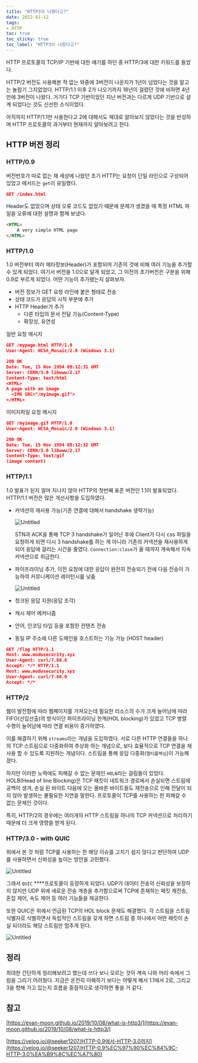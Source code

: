 ```yaml
---
title: "HTTP3이 나왔다고?"
date: 2022-01-12
tags:
- HTTP
toc: true
toc_sticky: true
toc_label: "HTTP3이 나왔다고?"
---
```


HTTP 프로토콜의 TCP/IP 기반에 대한 얘기를 하던 중 HTTP/3에 대한 키워드를 들었다.

HTTP/2 버전도 사용해본 적 없는 와중에 3버전이 나온지가 1년이 넘었다는 것을 알고는 놀랍기 그지없었다. HTTP/1.1 이후 2가 나오기까지 18년이 걸렸던 것에 비하면 4년만에 3버전이 나왔다. 거기다 TCP 기반이었던 지난 버전과는 다르게 UDP 기반으로 설계 되었다는 것도 신선한 소식이었다.

아직까지 HTTP/1.1만 사용한다고 2에 대해서도 제대로 알아보지 않았다는 것을 반성하며 HTTP 프로토콜의 과거부터 현재까지 알아보려고 한다.

## HTTP 버전 정리

### HTTP/0.9

버전번호가 따로 없는 채 세상에 나왔던 초기 HTTP는 요청이 단일 라인으로 구성되어 있었고 메서드는 `get`이 유일했다.

```json
GET /index.html
```

Header도 없었으며 상태 오류 코드도 없었기 때문에 문제가 생겼을 때 특정 HTML 파일을 오류에 대한 설명과 함께 보냈다.

```html
<HTML>
    A very simple HTML page
</HTML>
```

### HTTP/1.0

1.0 버전부터 여러 메타정보(Header)가 포함되어 기존의 것에 비해 여러 기능을 추가할 수 있게 되었다. 여기서 버전을 1.0으로 달게 되었고, 그 이전의 초기버전은 구분을 위해 0.9로 부르게 되었다. 어떤 기능이 추가됐는지 살펴보자.

- 버전 정보가 GET 요청 라인에 붙은 형태로 전송
- 상태 코드가 응답의 시작 부분에 추가
- HTTP Header가 추가
    - 다른 타입의 문서 전달 가능(Content-Type)
    - 확장성, 유연성

일반 요청 메시지

```json
GET /mypage.html HTTP/1.0
User-Agent: NCSA_Mosaic/2.0 (Windows 3.1)

200 OK
Date: Tue, 15 Nov 1994 08:12:31 GMT
Server: CERN/3.0 libwww/2.17
Content-Type: text/html
<HTML>
A page with an image
  <IMG SRC="/myimage.gif">
</HTML>
```

이미지파일 요청 메시지

```json
GET /myimage.gif HTTP/1.0
User-Agent: NCSA_Mosaic/2.0 (Windows 3.1)

200 OK
Date: Tue, 15 Nov 1994 08:12:32 GMT
Server: CERN/3.0 libwww/2.17
Content-Type: text/gif
(image content)
```

### HTTP/1.1

1.0 발표가 된지 얼마 지나지 않아 HTTP의 첫번째 표준 버전인 1.1이 발표되었다. HTTP/1.1 버전은 많은 개선사항을 도입하였다.

- 커넥션의 재사용 가능(기존 연결에 대해서 handshake 생략가능)

  ![Untitled](/assets/image/http3/http3_1.png)

  STN과 ACK을 통해 TCP 3 handshake가 일어난 후에 Client가 다시 css 파일을 요청하게 되면 다시 3 handshake를 하는 게 아니라 기존의 커넥션을 재사용하게 되어 응답에 걸리는 시간을 줄였다. `Connection:close`가 올 때까지 계속해서 지속 커넥션으로 취급한다.

- 파이프라이닝 추가, 이전 요청에 대한 응답이 완전히 전송되기 전에 다음 전송이 가능하여 커뮤니케이션 레이턴시를 낮춤

  ![Untitled](/assets/image/http3/http3_2.png)

- 청크된 응답 지원(응답 조각)
- 캐시 제어 메커니즘
- 언어, 인코딩 타입 등을 포함한 컨텐츠 전송
- 동일 IP 주소에 다른 도메인을 호스트하는 기능 가능 (HOST header)

```json
GET /flag HTTP/1.1
Host: www.modusecurity.xyz
User-Agent: curl/7.66.0
Accept: */* HTTP/1.1
Host: www.modusecurity.xyz
User-Agent: curl/7.66.0
Accept: */*
```

### HTTP/2

웹이 발전함에 따라 웹페이지를 가져오는데 필요한 리소스의 수가 크게 늘어남에 따라 FIFO(선입선출)의 방식이던 파이프라이닝 한계(HOL blocking)가 있었고 TCP 병렬 수행이 늘어남에 따라 연결 비용이 증가하였다.

이를 해결하기 위해 `streams`라는 개념을 도입하였다. 서로 다른 HTTP 연결들을 하나의 TCP 스트림으로 다중화하여 추상화 하는 개념으로, 보다 효율적으로 TCP 연결을 재사용 할 수 있도록 지원하는 개념이다. 스트림을 통해 응답 다중화(`멀티플렉싱`)이 가능해졌다.

하지만 이러한 노력에도 피해갈 수 없는 문제인 `HOLB`라는 걸림돌이 있었다. HOLB(Head of line Blocking)은 TCP 패킷이 네트워크 경로에서 손실되면 스트림에 공백이 생겨, 손실 된 바이트 다음에 오는 올바른 바이트들도 재전송으로 인해 전달이 되지 않아 발생하는 불필요한 지연을 말한다. 프로토콜이 TCP를 사용하는 한 피해갈 수 없는 문제인 것이다.

특히, HTTP/2의 경우에는 여러개의 HTTP 스트림을 하나의 TCP 커넥션으로 처리하기 때문에 더 크게 영향을 받게 된다.

### HTTP/3.0 - with QUIC

위에서 본 것 처럼 TCP를 사용하는 한 해당 이슈를 고치기 쉽지 않다고 판단하여 UDP를 사용하면서 신뢰성을 높이는 방안을 고민했다.

![Untitled](/assets/image/http3/http3_3.png)

그래서 `QUIC` ****프로토콜이 등장하게 되었다. UDP가 데이터 전송의 신뢰성을 보장하지 않지만 UDP 위에 새로운 전송 계층을 추가함으로써 TCP에 존재하는 패킷 재전송, 혼잡 제어, 속도 제어 등 여러 기능들을 제공한다.

또한 QUIC은 위에서 언급된 TCP의 HOL block 문제도 해결했다. 각 스트림을 스트림 식별자로 식별하면서 독립적인 스트림을 갖게 하면 스트림 중 하나에서 어떤 패킷이 손실 되더라도 해당 스트림만 멈추게 된다.

![Untitled](/assets/image/http3/http3_4.png)

## 정리

최대한 간단하게 정리해보려고 했는데 쓰다 보니 모르는 것이 계속 나와 머리 속에서 그림을 그리기 어려웠다. 지금은 온전히 이해하기 보다는 어떻게 해서 1.1에서 2로, 그리고 3을 향해 가고 있는지 흐름을 중점적으로 생각하면 좋을 거 같다.

## 참고

[https://evan-moon.github.io/2019/10/08/what-is-http3/](https://evan-moon.github.io/2019/10/08/what-is-http3/)

[https://velog.io/@seeker1207/HTTP-0.9에서-HTTP-3.0까지](https://velog.io/@seeker1207/HTTP-0.9%EC%97%90%EC%84%9C-HTTP-3.0%EA%B9%8C%EC%A7%80)